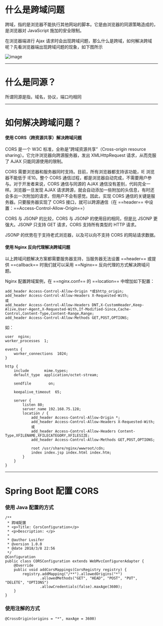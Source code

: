 # 什么是跨域问题

跨域，指的是浏览器不能执行其他网站的脚本。它是由浏览器的同源策略造成的，是浏览器对 JavaScript 施加的安全限制。

在浏览器端进行 Ajax 请求时会出现跨域问题，那么什么是跨域，如何解决跨域呢？先看浏览器端出现跨域问题的现象，如下图所示

![image](https://note.youdao.com/yws/public/resource/c5be5802daf0385d18fbdfde57d959e9/xmlnote/2EB0094B2E544D068D3A8DE80F6609E7/2937)

---

# 什么是同源？

所谓同源是指，域名，协议，端口均相同

---

# 如何解决跨域问题？

#### 使用 CORS（跨资源共享）解决跨域问题
CORS 是一个 W3C 标准，全称是”跨域资源共享”（Cross-origin resource sharing）。它允许浏览器向跨源服务器，发出 XMLHttpRequest 请求，从而克服了 AJAX 只能同源使用的限制。

CORS 需要浏览器和服务器同时支持。目前，所有浏览器都支持该功能，IE 浏览器不能低于 IE10。整个 CORS 通信过程，都是浏览器自动完成，不需要用户参与。对于开发者来说，CORS 通信与同源的 AJAX 通信没有差别，代码完全一样。浏览器一旦发现 AJAX 请求跨源，就会自动添加一些附加的头信息，有时还会多出一次附加的请求，但用户不会有感觉。因此，实现 CORS 通信的关键是服务器。只要服务器实现了 CORS 接口，就可以跨源通信（在 ==header== 中设置：==Access-Control-Allow-Origin==）


CORS 与 JSONP 的比较，CORS 与 JSONP 的使用目的相同，但是比 JSONP 更强大。JSONP 只支持 GET 请求，CORS 支持所有类型的 HTTP 请求。

JSONP 的优势在于支持老式浏览器，以及可以向不支持 CORS 的网站请求数据。

#### 使用 Nginx 反向代理解决跨域问题

以上跨域问题解决方案都需要服务器支持，当服务器无法设置 ==header== 或提供 ==callback== 时我们就可以采用 ==Nginx== 反向代理的方式解决跨域问题。

Nginx 配置跨域案例，在 ==nginx.conf== 的 ==location== 中增加如下配置：


```
add_header Access-Control-Allow-Origin *或$http_origin;
add_header Access-Control-Allow-Headers X-Requested-With;
或
add_header Access-Control-Allow-Headers DNT,X-CustomHeader,Keep-Alive,User-Agent,X-Requested-With,If-Modified-Since,Cache-Control,Content-Type,Content-Range,Range;
add_header Access-Control-Allow-Methods GET,POST,OPTIONS;
```

如：


```
user  nginx;
worker_processes  1;

events {
    worker_connections  1024;
}

http {
    include       mime.types;
    default_type  application/octet-stream;

    sendfile        on;

    keepalive_timeout  65;

    server {
        listen 80;
        server_name 192.168.75.128;
        location / {
            add_header Access-Control-Allow-Origin *;
            add_header Access-Control-Allow-Headers X-Requested-With;
            或
            add_header Access-Control-Allow-Headers Content-Type,XFILENAME,XFILECATEGORY,XFILESIZE;
            add_header Access-Control-Allow-Methods GET,POST,OPTIONS;

            root /usr/share/nginx/wwwroot/cdn;
            index index.jsp index.html index.htm;
        }
    }
}
```

---

# Spring Boot 配置 CORS

### 使用 Java 配置的方式


```
/**
 * 跨域配置
 * <p>Title: CorsConfiguration</p>
 * <p>Description: </p>
 *
 * @author Lusifer
 * @version 1.0.0
 * @date 2018/3/8 22:56
 */
@Configuration
public class CORSConfiguration extends WebMvcConfigurerAdapter {
    @Override
    public void addCorsMappings(CorsRegistry registry) {
        registry.addMapping("/**").allowedOrigins("*")
                .allowedMethods("GET", "HEAD", "POST", "PUT", "DELETE", "OPTIONS")
                .allowCredentials(false).maxAge(3600);
    }
}
```

### 使用注解的方式


```
@CrossOrigin(origins = "*", maxAge = 3600)
```








